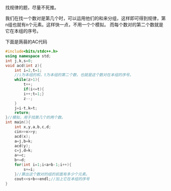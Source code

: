 找规律的题，尽量不死推。

我们在找一个数对是第几个时，可以运用他们的和来分组，这样即可得到规律，第n组也就有n个元素。这样快一点，不用一个个模拟。
而每个数对的第二个数就是它在本组的序号。

下面是蒟蒻的AC代码
```cpp
#include<bits/stdc++.h>
using namespace std;
int j,k,s=0;
void acd(int z){
	int i=2,t=1;
    //i为本组的和，t为本组的第二个数，也就是这个数对在本组的序号。
	while(z>1){
		t++;
		if(i<=t){
		i++;t=1;}
		z--;
	}
	j=i-t,k=t;
	return;
}//模拟，用于找第几个的两个数。
int main(){
	int x,y,a,b,c,d;
	cin>>x>>y;
	acd(x);
	a=j,b=k;
	acd(y);
	c=j,d=k;
	a+=c;
	b+=d;
	for(int i=1;i<a+b-1;i++){
		s+=i;
	}//算出这个数对的组的前面有多少个元素。
	cout<<s+b<<endl;//加上它在本组的序号
}
```